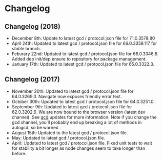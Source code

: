 # Changelog

## Changelog (2018)
- December 8th: Update to latest gcd / protocol.json file for 71.0.3578.80
- April 24th: Updated to latest gcd / protocol.json file for 66.0.3359.117 for *stable* branch. 
- Feburary 22nd: Updated to latest gcd / protocol.json file for 66.0.3346.8. Added dep init/dep ensure to repository for package management.
- January 17th: Updated to latest gcd / protocol.json file for 65.0.3322.3.

## Changelog (2017)
- November 20th: Updated to latest gcd / protocol.json file for 64.0.3269.3. Navigate now exposes friendly error text.
- October 30th: Updated to latest gcd / protocol.json file for 64.0.3251.0.
- September 9th: Updated to latest gcd / protocol.json file for 62.0.3202.9. We are now bound to the browser version (latest dev channel). See [gcd](https://github.com/wirepair/gcd/) updates for more information. Note if you change the gcd channel, you'll probably end up breaking a lot of methods in autogcd, so be warned.
- August 15th: Updated to the latest gcd / protocol.json file.
- May: Updated to latest gcd / protocol.json file.
- April: Updated to latest gcd / protocol.json file. Fixed unit tests to wait for stability a bit longer as node changes seem to take longer than before.